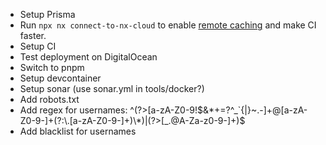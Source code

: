 - Setup Prisma
- Run `npx nx connect-to-nx-cloud` to enable [remote caching](https://nx.app) and make CI faster.
- Setup CI
- Test deployment on DigitalOcean
- Switch to pnpm
- Setup devcontainer
- Setup sonar (use sonar.yml in tools/docker?)
- Add robots.txt
- Add regex for usernames: ^(?>[a-zA-Z0-9!$&*+=?^_`{|}~.-]+@[a-zA-Z0-9-]+(?:\.[a-zA-Z0-9-]+)\*)|(?>[_.@A-Za-z0-9-]+)$
- Add blacklist for usernames

